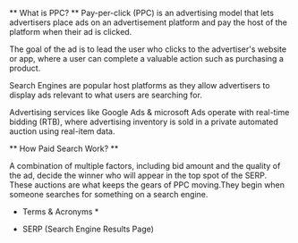 ** What is PPC? **
Pay-per-click (PPC) is an advertising model that lets advertisers place ads on an advertisement platform and pay the host of the platform when their ad is clicked.

The goal of the ad is to lead the user who clicks to the advertiser's website or app, where a user can complete a valuable action such as purchasing a product.

Search Engines are popular host platforms as they allow advertisers to display ads relevant to what users are searching for.

Advertising services like Google Ads & microsoft Ads operate with real-time bidding (RTB), where advertising inventory is sold in a private automated auction using real-item data.

** How Paid Search Work? **

A combination of multiple factors, including bid amount and the quality of the ad, decide the winner who will appear in the top spot of the SERP.
These auctions are what keeps the gears of PPC moving.They begin when someone searches for something on a search engine.











* Terms & Acronyms *
- SERP (Search Engine Results Page)